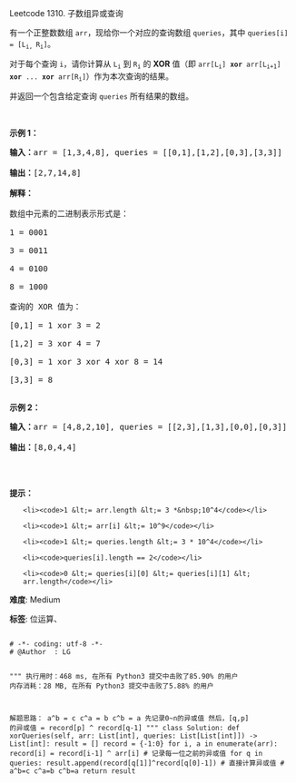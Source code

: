 Leetcode 1310. 子数组异或查询
<p>有一个正整数数组&nbsp;<code>arr</code>，现给你一个对应的查询数组&nbsp;<code>queries</code>，其中&nbsp;<code>queries[i] = [L<sub>i,&nbsp;</sub>R<sub>i</sub>]</code>。</p>


<p>对于每个查询&nbsp;<code>i</code>，请你计算从&nbsp;<code>L<sub>i</sub></code>&nbsp;到&nbsp;<code>R<sub>i</sub></code>&nbsp;的&nbsp;<strong>XOR</strong>&nbsp;值（即&nbsp;<code>arr[L<sub>i</sub>] <strong>xor</strong> arr[L<sub>i+1</sub>] <strong>xor</strong> ... <strong>xor</strong> arr[R<sub>i</sub>]</code>）作为本次查询的结果。</p>



<p>并返回一个包含给定查询&nbsp;<code>queries</code>&nbsp;所有结果的数组。</p>



<p>&nbsp;</p>



<p><strong>示例 1：</strong></p>



<pre><strong>输入：</strong>arr = [1,3,4,8], queries = [[0,1],[1,2],[0,3],[3,3]]

<strong>输出：</strong>[2,7,14,8] 

<strong>解释：</strong>

数组中元素的二进制表示形式是：

1 = 0001 

3 = 0011 

4 = 0100 

8 = 1000 

查询的 XOR 值为：

[0,1] = 1 xor 3 = 2 

[1,2] = 3 xor 4 = 7 

[0,3] = 1 xor 3 xor 4 xor 8 = 14 

[3,3] = 8

</pre>



<p><strong>示例 2：</strong></p>



<pre><strong>输入：</strong>arr = [4,8,2,10], queries = [[2,3],[1,3],[0,0],[0,3]]

<strong>输出：</strong>[8,0,4,4]

</pre>



<p>&nbsp;</p>



<p><strong>提示：</strong></p>



<ul>

	<li><code>1 &lt;= arr.length &lt;= 3 *&nbsp;10^4</code></li>

	<li><code>1 &lt;= arr[i] &lt;= 10^9</code></li>

	<li><code>1 &lt;= queries.length &lt;= 3 * 10^4</code></li>

	<li><code>queries[i].length == 2</code></li>

	<li><code>0 &lt;= queries[i][0] &lt;= queries[i][1] &lt; arr.length</code></li>

</ul>





 **难度**: Medium



 **标签**: 位运算、 





<div class="hcb_wrap">
<pre class="prism undefined-numbers lang-python" data-lang="Python"><code>
# -*- coding: utf-8 -*-
# @Author  : LG

"""
执行用时：468 ms, 在所有 Python3 提交中击败了85.90% 的用户
内存消耗：28 MB, 在所有 Python3 提交中击败了5.88% 的用户

解题思路：
    a^b = c
    c^a = b
    c^b = a
    先记录0~n的异或值
    然后，[q,p] 的异或值 = record[p] ^ record[q-1]
"""
class Solution:
    def xorQueries(self, arr: List[int], queries: List[List[int]]) -> List[int]:
        result = []
        record = {-1:0}
        for i, a in enumerate(arr):
            record[i] = record[i-1] ^ arr[i]    # 记录每一位之前的异或值
        for q in queries:
            result.append(record[q[1]]^record[q[0]-1])  # 直接计算异或值   # a^b=c c^a=b c^b=a
        return result
</code></pre></div>
